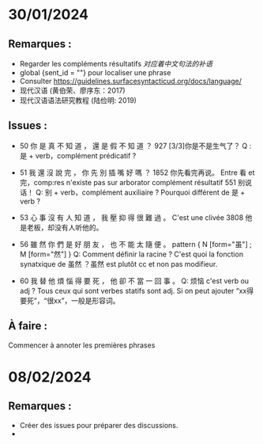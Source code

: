 # 30/01/2024

## Remarques : 
- Regarder les compléments résultatifs *对应着中文句法的补语*
- global {sent_id = ""} pour localiser une phrase
- Consulter https://guidelines.surfacesyntacticud.org/docs/language/
- 现代汉语 (黄伯荣、廖序东：2017)
- 现代汉语语法研究教程 (陆俭明: 2019)

## Issues :

- 50 你 是 真 不 知 道 ， 還 是 假 不 知 道 ？ 
927 [3/3]你是不是生气了？
Q : 是 + verb，complément prédicatif ?

- 51 我 還 沒 說 完 ， 你 先 別 插 嘴 好 嗎 ？ 
1852 你先看完再说。
Entre 看 et 完，comp:res n'existe pas sur arborator complément résultatif
551 别说话！
Q: 别 + verb，complément auxiliaire ? Pourquoi différent de 是 + verb ?

- 53 心 事 沒 有 人 知 道 ， 我 壓 抑 得 很 難 過 。  C'est une clivée
3808 他是老板，却没有人听他的。

- 56 雖 然 你 們 是 好 朋 友 ， 也 不 能 太 隨 便 。 
pattern { N [form="虽"] ; M [form="然"] }
Q: Comment définir la racine ? C'est quoi la fonction synatxique de 虽然 ？虽然 est plutôt cc et non pas modifieur.

- 60 我 替 他 煩 惱 得 要 死 ， 他 卻 不 當 一 回 事 。 
Q: 烦恼 c'est verb ou adj ?  Tous ceux qui sont verbes statifs sont adj. Si on peut ajouter
“xx得要死”，“很xx”，一般是形容词。

## À faire :
Commencer à annoter les premières phrases

# 08/02/2024

## Remarques : 
- Créer des issues pour préparer des discussions.
- 